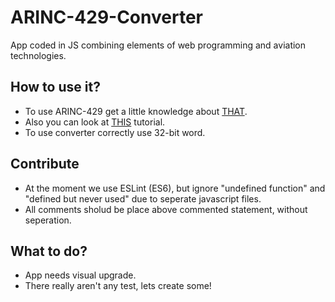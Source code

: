 # ARINC-429-Converter

App coded in JS combining elements of web programming and aviation technologies.

## How to use it?
* To use ARINC-429 get a little knowledge about [THAT](https://en.wikipedia.org/wiki/ARINC_429).
* Also you can look at [THIS](http://aviftech.com/files/2213/6387/8354/ARINC429_Tutorial.pdf) tutorial.
* To use converter correctly use 32-bit word.

## Contribute
* At the moment we use ESLint (ES6), but ignore "undefined function" and "defined but never used" due to seperate javascript files.
* All comments sholud be place above commented statement, without seperation.

## What to do?
* App needs visual upgrade.
* There really aren't any test, lets create some!
